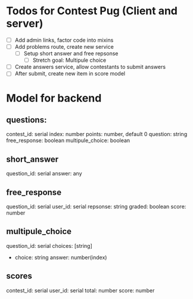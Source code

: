 # Todos for Contest Pug (Client and server)
* [ ] Add admin links, factor code into mixins
* [ ] Add problems route, create new service
  * [ ] Setup short answer and free repsonse
    * [ ] Stretch goal: Multipule choice
* [ ] Create answers service, allow contestants to submit answers
* [ ] After submit, create new item in score model

# Model for backend
## questions:
contest_id: serial
index: number
points: number, default 0
question: string
free_response: boolean
multipule_choice: boolean

## short_answer
question_id: serial
answer: any

## free_response
question_id: serial
user_id: serial
repsonse: string
graded: boolean
score: number

## multipule_choice
question_id: serial
choices: [string] 
  - choice: string
answer: number(index)

## scores
contest_id: serial
user_id: serial
total: number
score: number
